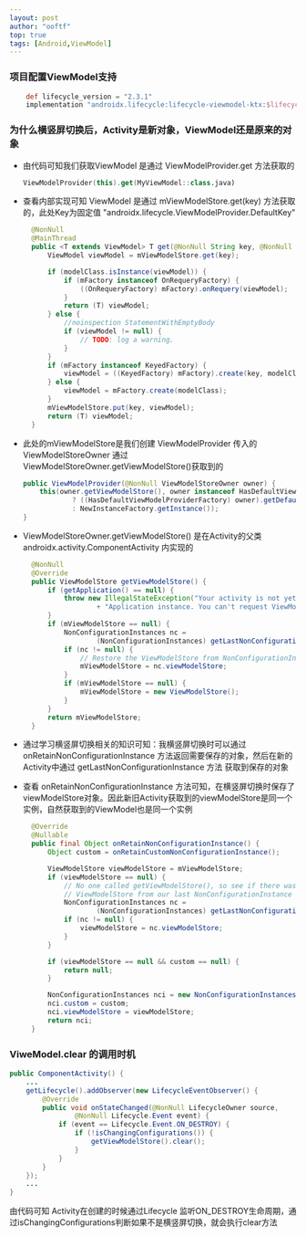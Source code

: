 ```yaml
---
layout: post
author: "ooftf"
top: true
tags: [Android,ViewModel]
---
```

### 项目配置ViewModel支持
```groovy
    def lifecycle_version = "2.3.1"
    implementation "androidx.lifecycle:lifecycle-viewmodel-ktx:$lifecycle_version"
```

### 为什么横竖屏切换后，Activity是新对象，ViewModel还是原来的对象
* 由代码可知我们获取ViewModel 是通过 ViewModelProvider.get 方法获取的
  ```kotlin
  ViewModelProvider(this).get(MyViewModel::class.java)
  ```
* 查看内部实现可知 ViewModel 是通过 mViewModelStore.get(key) 方法获取的，此处Key为固定值 "androidx.lifecycle.ViewModelProvider.DefaultKey"
  ```java
    @NonNull
    @MainThread
    public <T extends ViewModel> T get(@NonNull String key, @NonNull Class<T> modelClass) {
        ViewModel viewModel = mViewModelStore.get(key);

        if (modelClass.isInstance(viewModel)) {
            if (mFactory instanceof OnRequeryFactory) {
                ((OnRequeryFactory) mFactory).onRequery(viewModel);
            }
            return (T) viewModel;
        } else {
            //noinspection StatementWithEmptyBody
            if (viewModel != null) {
                // TODO: log a warning.
            }
        }
        if (mFactory instanceof KeyedFactory) {
            viewModel = ((KeyedFactory) mFactory).create(key, modelClass);
        } else {
            viewModel = mFactory.create(modelClass);
        }
        mViewModelStore.put(key, viewModel);
        return (T) viewModel;
    }
  ```
* 此处的mViewModelStore是我们创建 ViewModelProvider 传入的 ViewModelStoreOwner 通过 ViewModelStoreOwner.getViewModelStore()获取到的
  ```java
  public ViewModelProvider(@NonNull ViewModelStoreOwner owner) {
      this(owner.getViewModelStore(), owner instanceof HasDefaultViewModelProviderFactory
              ? ((HasDefaultViewModelProviderFactory) owner).getDefaultViewModelProviderFactory()
              : NewInstanceFactory.getInstance());
  }
  ```
* ViewModelStoreOwner.getViewModelStore() 是在Activity的父类 androidx.activity.ComponentActivity 内实现的
  ```java
    @NonNull
    @Override
    public ViewModelStore getViewModelStore() {
        if (getApplication() == null) {
            throw new IllegalStateException("Your activity is not yet attached to the "
                    + "Application instance. You can't request ViewModel before onCreate call.");
        }
        if (mViewModelStore == null) {
            NonConfigurationInstances nc =
                    (NonConfigurationInstances) getLastNonConfigurationInstance();
            if (nc != null) {
                // Restore the ViewModelStore from NonConfigurationInstances
                mViewModelStore = nc.viewModelStore;
            }
            if (mViewModelStore == null) {
                mViewModelStore = new ViewModelStore();
            }
        }
        return mViewModelStore;
    }
  ```
* 通过学习横竖屏切换相关的知识可知：我横竖屏切换时可以通过 onRetainNonConfigurationInstance 方法返回需要保存的对象，然后在新的Activity中通过 getLastNonConfigurationInstance 方法 获取到保存的对象  

* 查看 onRetainNonConfigurationInstance 方法可知，在横竖屏切换时保存了viewModelStore对象。因此新旧Activity获取到的viewModelStore是同一个实例，自然获取到的ViewModel也是同一个实例
  ```java
    @Override
    @Nullable
    public final Object onRetainNonConfigurationInstance() {
        Object custom = onRetainCustomNonConfigurationInstance();

        ViewModelStore viewModelStore = mViewModelStore;
        if (viewModelStore == null) {
            // No one called getViewModelStore(), so see if there was an existing
            // ViewModelStore from our last NonConfigurationInstance
            NonConfigurationInstances nc =
                    (NonConfigurationInstances) getLastNonConfigurationInstance();
            if (nc != null) {
                viewModelStore = nc.viewModelStore;
            }
        }

        if (viewModelStore == null && custom == null) {
            return null;
        }

        NonConfigurationInstances nci = new NonConfigurationInstances();
        nci.custom = custom;
        nci.viewModelStore = viewModelStore;
        return nci;
    }
  ``` 

### ViweModel.clear 的调用时机

```java
public ComponentActivity() {
    ...
    getLifecycle().addObserver(new LifecycleEventObserver() {
        @Override
        public void onStateChanged(@NonNull LifecycleOwner source,
                @NonNull Lifecycle.Event event) {
            if (event == Lifecycle.Event.ON_DESTROY) {
                if (!isChangingConfigurations()) {
                    getViewModelStore().clear();
                }
            }
        }
    });
    ...
}
```

由代码可知 Activity在创建的时候通过Lifecycle 监听ON_DESTROY生命周期，通过isChangingConfigurations判断如果不是横竖屏切换，就会执行clear方法
